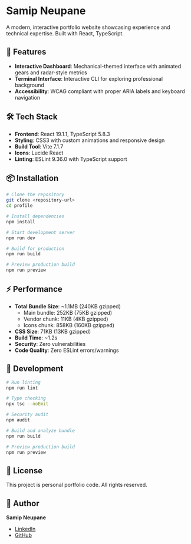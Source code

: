 # Samip Neupane

A modern, interactive portfolio website showcasing experience and technical expertise. Built with React, TypeScript.

## 🚀 Features

- **Interactive Dashboard**: Mechanical-themed interface with animated gears and radar-style metrics
- **Terminal Interface**: Interactive CLI for exploring professional background
- **Accessibility**: WCAG compliant with proper ARIA labels and keyboard navigation

## 🛠️ Tech Stack

- **Frontend**: React 19.1.1, TypeScript 5.8.3
- **Styling**: CSS3 with custom animations and responsive design
- **Build Tool**: Vite 7.1.7
- **Icons**: Lucide React
- **Linting**: ESLint 9.36.0 with TypeScript support

## 📦 Installation

```bash
# Clone the repository
git clone <repository-url>
cd profile

# Install dependencies
npm install

# Start development server
npm run dev

# Build for production
npm run build

# Preview production build
npm run preview
```

## ⚡ Performance

- **Total Bundle Size**: ~1.1MB (240KB gzipped)
  - Main bundle: 252KB (75KB gzipped)
  - Vendor chunk: 11KB (4KB gzipped) 
  - Icons chunk: 858KB (160KB gzipped)
- **CSS Size**: 71KB (13KB gzipped)
- **Build Time**: ~1.2s
- **Security**: Zero vulnerabilities
- **Code Quality**: Zero ESLint errors/warnings

## 🔧 Development

```bash
# Run linting
npm run lint

# Type checking
npx tsc --noEmit

# Security audit
npm audit

# Build and analyze bundle
npm run build

# Preview production build
npm run preview
```

## 📄 License

This project is personal portfolio code. All rights reserved.

## 👤 Author

**Samip Neupane**
- [LinkedIn](https://linkedin.com/in/sneu012)
- [GitHub](https://github.com/sneu012)
